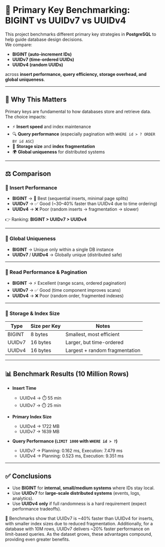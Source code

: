 # 🚀 Primary Key Benchmarking: BIGINT vs UUIDv7 vs UUIDv4

This project benchmarks different primary key strategies in **PostgreSQL** to help guide database design decisions.  
We compare:

- **BIGINT (auto-increment IDs)**
- **UUIDv7 (time-ordered UUIDs)**
- **UUIDv4 (random UUIDs)**

across **insert performance, query efficiency, storage overhead, and global uniqueness**.

---

## 📌 Why This Matters
Primary keys are fundamental to how databases store and retrieve data.  
The choice impacts:

- ⚡ **Insert speed** and index maintenance
- 🔍 **Query performance** (especially pagination with `WHERE id > ? ORDER BY id ASC`)
- 💾 **Storage size** and **index fragmentation**
- 🌍 **Global uniqueness** for distributed systems

---

## ⚖️ Comparison

### 🔹 Insert Performance
- **BIGINT** → 🚀 Best (sequential inserts, minimal page splits)
- **UUIDv7** → ✅ Good (~30–40% faster than UUIDv4 due to time ordering)
- **UUIDv4** → ❌ Poor (random inserts → fragmentation → slower)

👉 Ranking: **BIGINT > UUIDv7 > UUIDv4**

---

### 🔹 Global Uniqueness
- **BIGINT** → Unique only within a single DB instance
- **UUIDv7** / **UUIDv4** → Globally unique (distributed safe)

---

### 🔹 Read Performance & Pagination
- **BIGINT** → ⚡ Excellent (range scans, ordered pagination)
- **UUIDv7** → ✅ Good (time component improves scans)
- **UUIDv4** → ❌ Poor (random order, fragmented indexes)

---

### 🔹 Storage & Index Size
| Type     | Size per Key | Notes                          |
|----------|--------------|--------------------------------|
| BIGINT   | 8 bytes      | Smallest, most efficient       |
| UUIDv7   | 16 bytes     | Larger, but time-ordered       |
| UUIDv4   | 16 bytes     | Largest + random fragmentation |

---

## 📊 Benchmark Results (10 Million Rows)

- **Insert Time**
    - UUIDv4 → ⏱️ 55 min
    - UUIDv7 → ⏱️ 25 min

- **Primary Index Size**
    - UUIDv4 → 1722 MB
    - UUIDv7 → 1639 MB

- **Query Performance (`LIMIT 1000` with `WHERE id > ?`)**
    - UUIDv7 → Planning: 0.162 ms, Execution: 7.479 ms
    - UUIDv4 → Planning: 0.523 ms, Execution: 9.351 ms

---

## ✅ Conclusions
- Use **BIGINT** for **internal, small/medium systems** where IDs stay local.
- Use **UUIDv7** for **large-scale distributed systems** (events, logs, analytics).
- Use **UUIDv4** **only** if full randomness is a hard requirement (expect performance tradeoffs).

📌 Benchmarks show that UUIDv7 is ~40% faster than UUIDv4 for inserts, with smaller index sizes due to reduced fragmentation. Additionally, for a database with 10M rows, UUIDv7 delivers ~20% faster performance on limit-based queries. As the dataset grows, these advantages compound, providing even greater benefits. 
